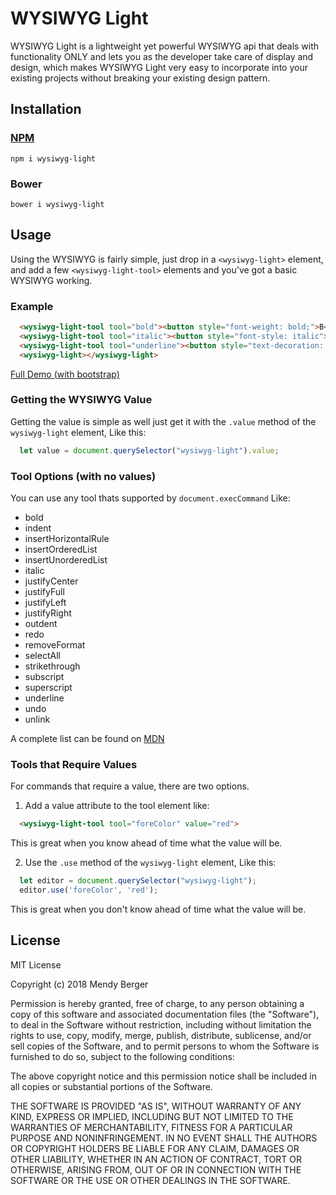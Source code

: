 # WYSIWYG Light
WYSIWYG Light is a lightweight yet powerful WYSIWYG api that deals with functionality ONLY and lets you as the developer take care of 
display and design, which makes WYSIWYG Light very easy to incorporate into your existing projects without breaking your existing 
design pattern.

## Installation
### [NPM](https://www.npmjs.com/package/wysiwyg-light)
```npm i wysiwyg-light```
### Bower
```bower i wysiwyg-light```

## Usage
Using the WYSIWYG is fairly simple, just drop in a ```<wysiwyg-light>``` element, and add a few ```<wysiwyg-light-tool>``` elements and 
you've got a basic WYSIWYG working. 
### Example
```html
  <wysiwyg-light-tool tool="bold"><button style="font-weight: bold;">B</button></wysiwyg-light-tool>
  <wysiwyg-light-tool tool="italic"><button style="font-style: italic">I</button></wysiwyg-light-tool>
  <wysiwyg-light-tool tool="underline"><button style="text-decoration: underline">U</button></wysiwyg-light-tool>
  <wysiwyg-light></wysiwyg-light>
```
[Full Demo (with bootstrap)](https://stackblitz.com/edit/wysiwyg-light-demo-bootsrap?embed=1&file=index.html&view=preview)

### Getting the WYSIWYG Value
Getting the value is simple as well just get it with the ```.value``` method of the ```wysiwyg-light``` element, Like this:
```js
  let value = document.querySelector("wysiwyg-light").value;
```

### Tool Options (with no values)
You can use any tool thats supported by ```document.execCommand``` Like:
* bold
* indent
* insertHorizontalRule
* insertOrderedList
* insertUnorderedList
* italic
* justifyCenter
* justifyFull
* justifyLeft
* justifyRight
* outdent
* redo
* removeFormat
* selectAll
* strikethrough
* subscript
* superscript
* underline
* undo
* unlink

A complete list can be found on [MDN](https://developer.mozilla.org/en-US/docs/Web/API/Document/execCommand)


### Tools that Require Values
For commands that require a value, there are two options.
1. Add a value attribute to the tool element like:
```html
  <wysiwyg-light-tool tool="foreColor" value="red">
```
This is great when you know ahead of time what the value will be.

2. Use the ```.use``` method of the ```wysiwyg-light``` element, Like this:
```js
  let editor = document.querySelector("wysiwyg-light");
  editor.use('foreColor', 'red');
```
This is great when you don't know ahead of time what the value will be.


## License
MIT License

Copyright (c) 2018 Mendy Berger

Permission is hereby granted, free of charge, to any person obtaining a copy
of this software and associated documentation files (the "Software"), to deal
in the Software without restriction, including without limitation the rights
to use, copy, modify, merge, publish, distribute, sublicense, and/or sell
copies of the Software, and to permit persons to whom the Software is
furnished to do so, subject to the following conditions:

The above copyright notice and this permission notice shall be included in all
copies or substantial portions of the Software.

THE SOFTWARE IS PROVIDED "AS IS", WITHOUT WARRANTY OF ANY KIND, EXPRESS OR
IMPLIED, INCLUDING BUT NOT LIMITED TO THE WARRANTIES OF MERCHANTABILITY,
FITNESS FOR A PARTICULAR PURPOSE AND NONINFRINGEMENT. IN NO EVENT SHALL THE
AUTHORS OR COPYRIGHT HOLDERS BE LIABLE FOR ANY CLAIM, DAMAGES OR OTHER
LIABILITY, WHETHER IN AN ACTION OF CONTRACT, TORT OR OTHERWISE, ARISING FROM,
OUT OF OR IN CONNECTION WITH THE SOFTWARE OR THE USE OR OTHER DEALINGS IN THE
SOFTWARE.
